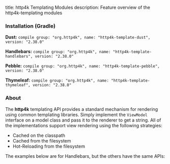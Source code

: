 title: http4k Templating Modules
description: Feature overview of the http4k-templating modules

### Installation (Gradle)
**Dust:** ```compile group: "org.http4k", name: "http4k-template-dust", version: "2.38.0"```

**Handlebars:** ```compile group: "org.http4k", name: "http4k-template-handlebars", version: "2.38.0"```

**Pebble:** ```compile group: "org.http4k", name: "http4k-template-pebble", version: "2.38.0"```

**Thymeleaf:** ```compile group: "org.http4k", name: "http4k-template-thymeleaf", version: "2.38.0"```

### About
The **http4k** templating API provides a standard mechanism for rendering using common templating libraries. Simply implement the `ViewModel` interface on a model class and pass it to the renderer to get a string. All of the implementations support view rendering using the following strategies:

* Cached on the classpath
* Cached from the filesystem
* Hot-Reloading from the filesystem

The examples below are for Handlebars, but the others have the same APIs:
<script src="https://gist-it.appspot.com/https://github.com/http4k/http4k/blob/master/src/docs/guide/modules/templating/example.kt"></script>
